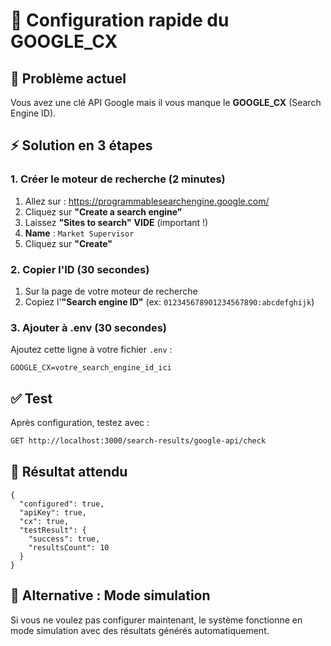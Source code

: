 # 🚀 Configuration rapide du GOOGLE_CX

## 🚨 Problème actuel
Vous avez une clé API Google mais il vous manque le **GOOGLE_CX** (Search Engine ID).

## ⚡ Solution en 3 étapes

### 1. Créer le moteur de recherche (2 minutes)
1. Allez sur : https://programmablesearchengine.google.com/
2. Cliquez sur **"Create a search engine"**
3. Laissez **"Sites to search"** **VIDE** (important !)
4. **Name** : `Market Supervisor`
5. Cliquez sur **"Create"**

### 2. Copier l'ID (30 secondes)
1. Sur la page de votre moteur de recherche
2. Copiez l'**"Search engine ID"** (ex: `012345678901234567890:abcdefghijk`)

### 3. Ajouter à .env (30 secondes)
Ajoutez cette ligne à votre fichier `.env` :
```env
GOOGLE_CX=votre_search_engine_id_ici
```

## ✅ Test
Après configuration, testez avec :
```bash
GET http://localhost:3000/search-results/google-api/check
```

## 🎯 Résultat attendu
```
{
  "configured": true,
  "apiKey": true,
  "cx": true,
  "testResult": {
    "success": true,
    "resultsCount": 10
  }
}
```

## 🔄 Alternative : Mode simulation
Si vous ne voulez pas configurer maintenant, le système fonctionne en mode simulation avec des résultats générés automatiquement. 
